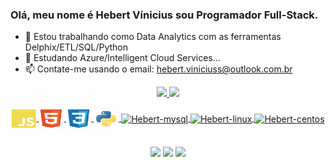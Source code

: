### Olá, meu nome é Hebert Vínicius sou Programador Full-Stack.
- 🔭 Estou trabalhando como Data Analytics com as ferramentas Delphix/ETL/SQL/Python
- 🌱 Estudando Azure/Intelligent Cloud Services...
- 📫 Contate-me usando o email: hebert.viniciuss@outlook.com.br

<div align="center">
  <a href="https://github.com/hebertsouzaa">
  <img height="155em" src="https://github-readme-stats.vercel.app/api?username=hebertsouzaa&show_icons=true&theme=white&include_all_commits=true&count_private=true"/>
  <img height="155em" src="https://github-readme-stats.vercel.app/api/top-langs/?username=hebertsouzaa&layout=compact&langs_count=7&theme=white"/>
</div>
  <div style="display: inline_block" align="center"><br>
  <img align="center" alt="Hebert-Js" height="30" width="40" src="https://raw.githubusercontent.com/devicons/devicon/master/icons/javascript/javascript-plain.svg">
  <img align="center" alt="Hebert-HTML" height="30" width="40" src="https://raw.githubusercontent.com/devicons/devicon/master/icons/html5/html5-original.svg">
  <img align="center" alt="Hebert-CSS" height="30" width="40" src="https://raw.githubusercontent.com/devicons/devicon/master/icons/css3/css3-original.svg">
  <img align="center" alt="Hebert-Python" height="30" width="40" src="https://raw.githubusercontent.com/devicons/devicon/master/icons/python/python-original.svg">
  <img align="center" alt="Hebert-mysql" height="40" width="55" src="https://cdn.jsdelivr.net/gh/devicons/devicon/icons/mysql/mysql-original-wordmark.svg" /> 
  <img align="center" alt="Hebert-linux" height="40" width="50" src="https://cdn.jsdelivr.net/gh/devicons/devicon/icons/linux/linux-original.svg" />
  <img align="center" alt="Hebert-centos" height="68" width="90" src="https://cdn.jsdelivr.net/gh/devicons/devicon/icons/centos/centos-original-wordmark.svg" />
</div>
  
 ##
  
<div align="center">
  <a href="https://www.instagram.com/hebert_viniciuss/" target="_blank"><img src="https://img.shields.io/badge/-Instagram-%23E4405F?style=for-the-badge&logo=instagram&logoColor=white" target="_blank"></a>
  <a href = "mailto:hebert.viniciuss@outlook.com.br"><img src="https://img.shields.io/badge/-Gmail-%23333?style=for-the-badge&logo=gmail&logoColor=white" target="_blank"></a>
  <a href="https://www.linkedin.com/in/hebert-souza-bb197516a" target="_blank"><img src="https://img.shields.io/badge/-LinkedIn-%230077B5?style=for-the-badge&logo=linkedin&logoColor=white" target="_blank"></a> 
</div>
 
